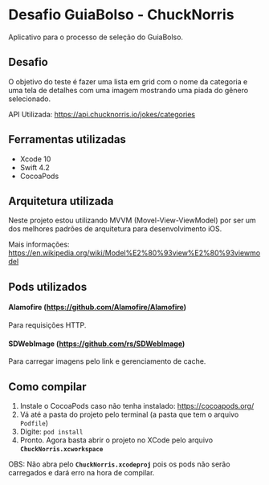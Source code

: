 
# Desafio GuiaBolso - 	ChuckNorris

Aplicativo para o processo de seleção do GuiaBolso.

## Desafio

O objetivo do teste é fazer uma lista em grid com o nome da categoria e uma tela de detalhes com uma imagem mostrando uma piada do gênero selecionado.

API Utilizada: https://api.chucknorris.io/jokes/categories

## Ferramentas utilizadas

- Xcode 10
- Swift 4.2
- CocoaPods

## Arquitetura utilizada

Neste projeto estou utilizando MVVM (Movel-View-ViewModel) por ser um dos melhores padrões de arquitetura para desenvolvimento iOS.

Mais informações: https://en.wikipedia.org/wiki/Model%E2%80%93view%E2%80%93viewmodel

## Pods utilizados

#### Alamofire (https://github.com/Alamofire/Alamofire)
Para requisições HTTP.

#### SDWebImage (https://github.com/rs/SDWebImage)
Para carregar imagens pelo link e gerenciamento de cache.


## Como compilar

1. Instale o CocoaPods caso não tenha instalado: https://cocoapods.org/
2. Vá até a pasta do projeto pelo terminal (a pasta que tem o arquivo `Podfile`)
3. Digite: `pod install`
4. Pronto. Agora basta abrir o projeto no XCode pelo arquivo **`ChuckNorris.xcworkspace`**

OBS: Não abra pelo **`ChuckNorris.xcodeproj`** pois os pods não serão carregados e dará erro na hora de compilar.
